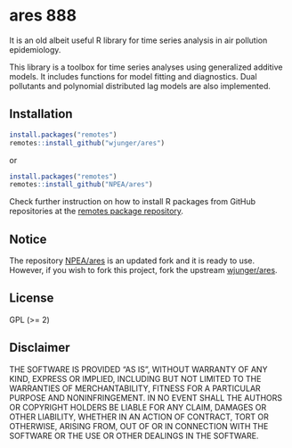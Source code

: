 # ares 888

It is an old albeit useful R library for time series analysis in air pollution epidemiology.

This library is a toolbox for time series analyses using generalized additive models. It includes functions for model fitting and diagnostics. Dual pollutants and polynomial distributed lag models are also implemented.

## Installation

```r
install.packages("remotes")
remotes::install_github("wjunger/ares")
```

or

```r
install.packages("remotes")
remotes::install_github("NPEA/ares")
```

Check further instruction on how to install R packages from GitHub repositories at the [remotes package repository](https://github.com/r-lib/remotes).

## Notice

The repository [NPEA/ares](https://github.com/NPEA/ares) is an updated fork and it is ready to use. However, if you wish to fork this project, fork the upstream [wjunger/ares](https://github.com/wjunger/ares).

## License

GPL (>= 2)

## Disclaimer

THE SOFTWARE IS PROVIDED “AS IS”, WITHOUT WARRANTY OF ANY KIND, EXPRESS OR IMPLIED, INCLUDING BUT NOT LIMITED TO THE WARRANTIES OF MERCHANTABILITY, FITNESS FOR A PARTICULAR PURPOSE AND NONINFRINGEMENT. IN NO EVENT SHALL THE AUTHORS OR COPYRIGHT HOLDERS BE LIABLE FOR ANY CLAIM, DAMAGES OR OTHER LIABILITY, WHETHER IN AN ACTION OF CONTRACT, TORT OR OTHERWISE, ARISING FROM, OUT OF OR IN CONNECTION WITH THE SOFTWARE OR THE USE OR OTHER DEALINGS IN THE SOFTWARE.
